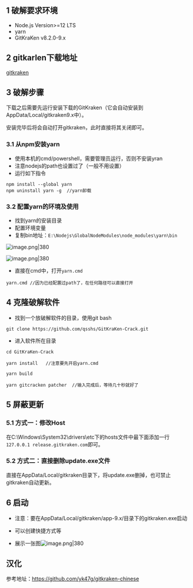 
## 1 破解要求环境

- Node.js Version>=12 LTS
- yarn
- GitKraKen v8.2.0-9.x
## 2 gitkarlen下载地址

[gitkraken](https://www.gitkraken.com/git-client/try-free)
## 3 破解步骤

下载之后需要先运行安装下载的GitKraken（它会自动安装到AppData/Local/gitkraken9.x中）。

安装完毕后将会自动打开gitkraken，此时直接将其关闭即可。
### 3.1 从npm安装yarn

- 使用本机的cmd/powershell，需要管理员运行，否则不安装yran
- 注意nodejs的path也设置过了（一般不用设置）
- 运行如下指令
```shell
npm install --global yarn
npm uninstall yarn -g  //yarn卸载
```
### 3.2 配置yarn的环境及使用

- 找到yarn的安装目录
- 配置环境变量
- 复制bin地址：`E:\Nodejs\GlobalNodeModules\node_modules\yarn\bin`

![image.png|380](https://my-obsidian-image.oss-cn-guangzhou.aliyuncs.com/2024/04/7272b1db18d34bd65c3cd9ca2efc3ecd.png)

![image.png|380](https://my-obsidian-image.oss-cn-guangzhou.aliyuncs.com/2024/04/ac92d3c8e24af904f069a25e60e987b4.png)

- 直接在cmd中，打开`yarn.cmd`
```shell
yarn.cmd //因为已经配置过path了，在任何路径可以直接打开
```

## 4 克隆破解软件

- 找到一个放破解软件的目录，使用git bash
```shell
git clone https://github.com/qsshs/GitKraKen-Crack.git
```

- 进入软件所在目录
```shell
cd GitKraKen-Crack

yarn install   //注意要先开启yarn.cmd

yarn build

yarn gitcracken patcher  //输入完成后，等待几十秒就好了
```

## 5 屏蔽更新

### 5.1 方式一：修改Host

在C:\Windows\System32\drivers\etc下的hosts文件中最下面添加一行`127.0.0.1 release.gitkraken.com`即可。
### 5.2 方式二：直接删除update.exe文件

直接在AppData/Local/gitkraken目录下，将update.exe删掉，也可禁止gitkraken自动更新。

## 6 启动

- 注意：要在AppData/Local/gitkraken/app-9.x/目录下的gitkraken.exe启动
- 可以创建快捷方式等

- 展示一张图![image.png|380](https://my-obsidian-image.oss-cn-guangzhou.aliyuncs.com/2024/04/7e31bd35a97ece29349157248a403cf5.png)
## 汉化

参考地址：https://github.com/yk47g/gitkraken-chinese